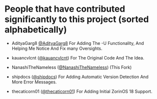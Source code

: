 # People that have contributed significantly to this project (sorted alphabetically)

- AdityaGarg8 [@AdityaGarg8](<https://github.com/AdityaGarg8>) For Adding The -U Functionality, And Helping Me Notice And Fix many Oversights.

- kauancvlcnt ([@kauancvlcnt](<https://github.com/kauancvlcnt>)) For The Original Code And The Idea.

- NanashiTheNameless ([@NanashiTheNameless](<https://github.com/NanashiTheNameless>)) (This Fork)

- shipdocs ([@shipdocs](<https://github.com/shipdocs>)) For Adding Automatic Version Detection And More Error Messages.

- thecaticorn01 ([@thecaticorn01](<https://github.com/thecaticorn01>)) For Adding Initial ZorinOS 18 Support.
